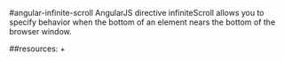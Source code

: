 #angular-infinite-scroll
AngularJS directive infiniteScroll allows you to specify behavior when the bottom of an element nears the bottom of the browser window.


##resources:
+
